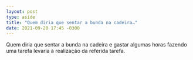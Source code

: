 ```yaml
---
layout: post
type: aside
title: "Quem diria que sentar a bunda na cadeira…"
date: 2021-09-20 17:45 -0300
---
```

Quem diria que sentar a bunda na cadeira e gastar algumas horas fazendo uma tarefa levaria à realização da referida tarefa.